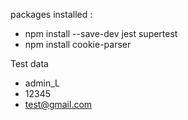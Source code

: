 packages installed :
- npm install --save-dev jest supertest
- npm install cookie-parser

Test data
- admin_L
- 12345
- test@gmail.com